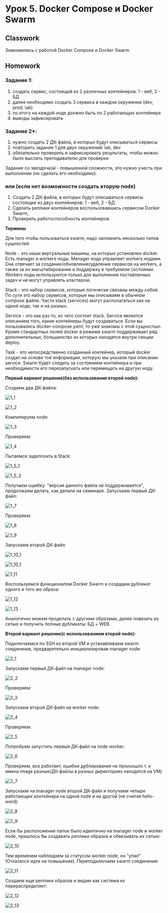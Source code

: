 # Урок 5. Docker Compose и Docker Swarm
## Classwork
Знакомились с работой Docker Compose и Docker Swarm
## Homework 
### Задание 1:
1) создать сервис, состоящий из 2 различных контейнеров: 1 - веб, 2 - БД
2) далее необходимо создать 3 сервиса в каждом окружении (dev, prod, lab)
3) по итогу на каждой ноде должно быть по 2 работающих контейнера
4) выводы зафиксировать

### Задание 2*:
1) нужно создать 2 ДК-файла, в которых будут описываться сервисы
2) повторить задание 1 для двух окружений: lab, dev
3) обязательно проверить и зафиксировать результаты, чтобы можно было выслать преподавателю для проверки

Задание со звездочкой - повышенной сложности, это нужно учесть при выполнении (но сделать его необходимо).

### или (если нет возможности создать вторую node)
1) Создать 2 ДК-файла, в которых будут описываться сервисы состоящие из двух контейнеров: 1 - веб, 2 - БД
2) Сделать реплики контейнеров воспользовавшись сервисом Docker Swarm;
3) Проверить работоспособность контейнеров.

**Термины**

Для того чтобы пользоваться swarm, надо запомнить несколько типов сущностей:

Node - это наши виртуальные машины, на которых установлен docker. Есть manager и workers ноды. Manager нода управляет 
workers нодами. Она отвечает за создание/обновление/удаление сервисов на workers, а также за их масштабирование и 
поддержку в требуемом состоянии. Workers ноды используются только для выполнения поставленных задач и не могут управлять 
кластером.

Stack - это набор сервисов, которые логически связаны между собой. По сути это набор сервисов, которые мы описываем в 
обычном compose файле. Части stack (services) могут располагаться как на одной ноде, так и на разных.

Service - это как раз то, из чего состоит stack. Service является описанием того, какие контейнеры будут создаваться. 
Если вы пользовались docker-compose.yaml, то уже знакомы с этой сущностью. Кроме стандартных полей docker в режиме swarm 
поддерживает ряд дополнительных, большинство из которых находятся внутри секции deploy.

Task - это непосредственно созданный контейнер, который docker создал на основе той информации, которую мы указали при 
описании service. Swarm будет следить за состоянием контейнера и при необходимости его перезапускать или перемещать на 
другую ноду.

**Первый вариант решение(без использования второй node):**

Создаем два ДК-файла:

![1_1](homework/1_1.JPG)

![1_2](homework/1_2.JPG)

Компилируем node:

![1_3](homework/1_3.JPG)

Проверяем:

![1_4](homework/1_4.JPG)

Пытаемся задеплоить в Stack:

![1_5_1](homework/1_5_1.JPG)

![1_5_2](homework/1_5_2.JPG)

Получаем ошибку: "версия данного файла не поддерживается", продолжаем делать, как делали на семинаре.
Запускаем первый ДК-файл:

![1_7](homework/1_7.JPG)

Проверяем:

![1_8](homework/1_8.JPG)

![1_9](homework/1_9.JPG)

Запускаем второй ДК-файл:

![1_10_1](homework/1_10_1.JPG)

![1_10_1](homework/1_10_1.JPG)

![1_11](homework/1_11.JPG)

Воспользуемся функционалом Docker Swarm и создадим дубликат одного и того же образа:

![1_12](homework/1_12.JPG)

![1_13](homework/1_13.JPG)

Аналогично можем проделать с другими образами, далее повязать их сетью и получить полные дубликаты: БД + WEB.

**Второй вариант решение(с использованием второй node):**

Подключаемся по SSH ко второй VM и устанавливаем swarm соединение, предварительно инициализировав manager node:

![2_1](homework/2_1.JPG)

Запускаем первый ДК-файл на manager node:

![2_2](homework/2_2.JPG)

Проверяем:

![2_3](homework/2_3.JPG)

Запускаем второй ДК-файл на worker node:

![2_4](homework/2_4.JPG)

Проверяем:

![2_5](homework/2_5.JPG)

Попробуем запустить первый ДК-файл на node worker:

![2_6](homework/2_6.JPG)

Проверяем, все работает, ошибки дублирования не произошло т. к имена image разные(ДК-файлы в разных директориях 
находятся на VM)

![2_7](homework/2_7.JPG)

Запускаем на manager node второй ДК-файл и получаем четыре работающих контейнера на одной node и на другой
(не считая hello-word):

![2_8](homework/2_8.JPG)

![2_9](homework/2_9.JPG)

Если бы расположение папок было идентично на manager node и worker node, пришлось бы создавать реплики образов и 
обвязывать их сетью:

![2_10](homework/2_10.JPG)

Тем временем наблюдаем за статусом worker node, он "упал"(Отказался идти на повышение). Переподключаем swarm соединение:

![2_11](homework/2_11.JPG)

Создаем еще реплики образов и видим как система их перераспределяет:

![2_12](homework/2_11.JPG)

![2_13](homework/2_13.JPG)

